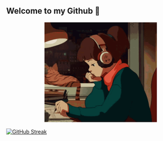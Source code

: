 ## Welcome to my Github 👋

<div align="center">
  <img src="img/lofi-girl.gif" alt="Lofi Girl" width="300">
</div>

[![GitHub Streak](https://streak-stats.demolab.com?user=jennisung&theme=submarine-flowers)](https://git.io/streak-stats)

